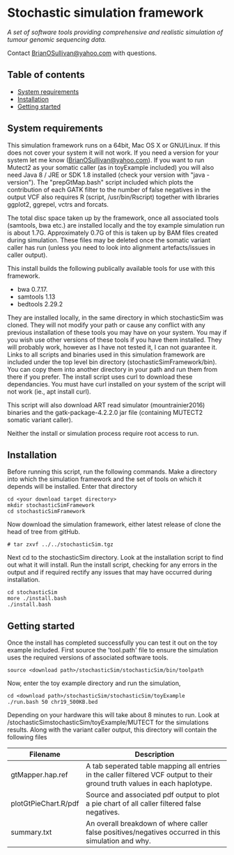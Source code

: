 # Stochastic simulation framework<!-- omit in toc -->

*A set of software tools providing comprehensive and realistic simulation of tumour genomic sequencing data.*

Contact BrianOSullivan@yahoo.com with questions.

## Table of contents<!-- omit in toc -->
- [System requirements](#system-requirements)
- [Installation](#installation)
- [Getting started](#getting-started)

## System requirements

This simulation framework runs on a 64bit, Mac OS X or GNU/Linux.
If this does not cover your system it will not work.
If you need a version for your system let me know (BrianOSullivan@yahoo.com).
If you want to run Mutect2 as your somatic caller (as in toyExample included)
you will also need Java 8 / JRE or SDK 1.8 installed (check your version with "java -version").
The "prepGtMap.bash" script included which plots the contribution of each GATK filter
to the number of false negatives in the output VCF also requires R (script, /usr/bin/Rscript)
together with libraries ggplot2, ggrepel, vctrs and forcats.

The total disc space taken up by the framework, once all associated tools
(samtools, bwa etc.) are installed locally and the toy example simulation run
is about 1.7G. Approximately 0.7G of this is taken up by BAM files created during simulation.
These files may be deleted once the somatic variant caller has run
(unless you need to look into alignment artefacts/issues in caller output).

This install builds the following publically available tools for use with this framework.

* bwa 0.7.17.
* samtools 1.13
* bedtools 2.29.2

They are installed locally, in the same directory in which stochasticSim was cloned.
They will not modify your path or cause any conflict with any previous installation of
these tools you may have on your system. You may if you wish use other versions of these
tools if you have them installed. They will probably work, however as I have not tested it,
I can not guarantee it. Links to all scripts and binaries used in this simulation framework
are included under the top level bin directory (stochasticSimFramework/bin).
You can copy them into another directory in your path and run them from there
if you prefer. The install script uses curl to download these dependancies.
You must have curl installed on your system of the script will not work (ie., apt install curl).

This script will also download ART read simulator (mountrainier2016) binaries
and the gatk-package-4.2.2.0 jar file (containing MUTECT2 somatic variant caller).

Neither the install or simulation process require root access to run.


## Installation

Before running this script, run the following commands.
Make a directory into which the simulation framework and the set of tools on which it depends will be installed. Enter that directory
```
cd <your download target directory>
mkdir stochasticSimFramework
cd stochasticSimFramework
```

Now download the simulation framework, either latest release of clone the head of tree from gitHub.
```
# tar zxvf ../../stochasticSim.tgz
```

Next cd to the stochasticSim directory. Look at the installation script to find out what it will install.
Run the install script, checking for any errors in the output and if required rectify any issues that may have occurred during installation.
```
cd stochasticSim
more ./install.bash
./install.bash
```

## Getting started
Once the install has completed successfully you can test it out on the toy example included.
First source the 'tool.path' file to ensure the simulation uses
the required versions of associated software tools.
```
source <download path>/stochasticSim/stochasticSim/bin/toolpath
```
Now, enter the toy example directory and run the simulation,
```
cd <download path>/stochasticSim/stochasticSim/toyExample
./run.bash 50 chr19_500KB.bed
```
Depending on your hardware this will take about 8 minutes to run.
Look at <download path>/stochasticSimstochasticSim/toyExample/MUTECT for the simulations results.
Along with the variant caller output, this directory will contain the following files

| Filename | Description |
| --- | --- |
| gtMapper.hap.ref | A tab seperated table mapping all entries in the caller filtered VCF output to their ground truth values in each haplotype. |
| plotGtPieChart.R/pdf | Source and associated pdf output to plot a pie chart of all caller filtered false negatives. |
| summary.txt | An overall breakdown of where caller false positives/negatives occurred in this simulation and why. |

